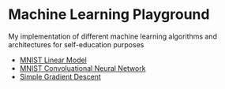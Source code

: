 # Machine Learning Playground

My implementation of different machine learning algorithms and architectures for self-education purposes

* [MNIST Linear Model](mnist_linear.ipynb)
* [MNIST Convoluational Neural Network](mnist_conv.ipynb)
* [Simple Gradient Descent](gradient_descent.ipynb)
